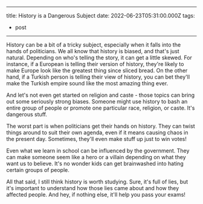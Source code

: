 
---
title: History is a Dangerous Subject
date: 2022-06-23T05:31:00.000Z
tags:
  - post
---

History can be a bit of a tricky subject, especially when it falls into the hands of politicians. We all know that history is biased, and that's just natural. Depending on who's telling the story, it can get a little skewed. For instance, if a European is telling their version of history, they're likely to make Europe look like the greatest thing since sliced bread. On the other hand, if a Turkish person is telling their view of history, you can bet they'll make the Turkish empire sound like the most amazing thing ever.

And let's not even get started on religion and caste - those topics can bring out some seriously strong biases. Someone might use history to bash an entire group of people or promote one particular race, religion, or caste. It's dangerous stuff.

The worst part is when politicians get their hands on history. They can twist things around to suit their own agenda, even if it means causing chaos in the present day. Sometimes, they'll even make stuff up just to win votes!

Even what we learn in school can be influenced by the government. They can make someone seem like a hero or a villain depending on what they want us to believe. It's no wonder kids can get brainwashed into hating certain groups of people.

All that said, I still think history is worth studying. Sure, it's full of lies, but it's important to understand how those lies came about and how they affected people. And hey, if nothing else, it'll help you pass your exams!
